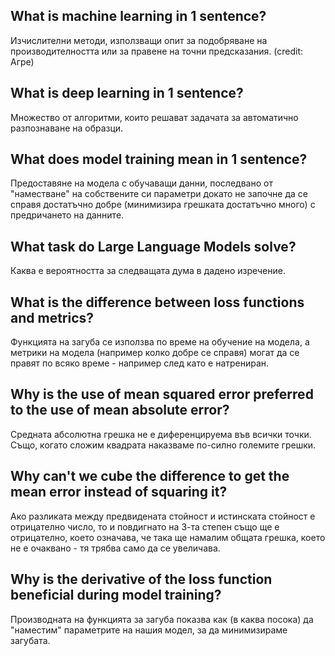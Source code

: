 ## What is machine learning in 1 sentence?
Изчислителни методи, използващи опит за подобряване на производителността или за правене на точни предсказания. (credit: Агре)
## What is deep learning in 1 sentence?
Множество от алгоритми, които решават задачата за автоматично разпознаване на образци.
## What does model training mean in 1 sentence?
Предоставяне на модела с обучаващи данни, последвано от "наместване" на собствените си параметри докато не започне да се справя достатъчно добре (минимизира грешката достатъчно много) с предричането на данните.
## What task do Large Language Models solve?
Каква е вероятността за следващата дума в дадено изречение.
## What is the difference between loss functions and metrics?
Функцията на загуба се използва по време на обучение на модела, а метрики на модела (например колко добре се справя) могат да се правят по всяко време - например след като е натрениран.
## Why is the use of mean squared error preferred to the use of mean absolute error?
Средната абсолютна грешка не е диференцируема във всички точки. Също, когато сложим квадрата наказваме по-силно големите грешки.
## Why can't we cube the difference to get the mean error instead of squaring it?
Ако разликата между предвидената стойност и истинската стойност е отрицателно число, то и повдигнато на 3-та степен също ще е отрицателно, което означава, че така ще намалим общата грешка, което не е очаквано - тя трябва само да се увеличава. 
## Why is the derivative of the loss function beneficial during model training?
Производната на функцията за загуба показва как (в каква посока) да "наместим" параметрите на нашия модел, за да минимизираме загубата.